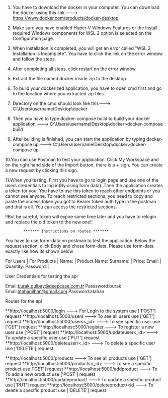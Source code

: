 1. You have to download the docker in your computer. You can  download the docker using this link ---> https://www.docker.com/products/docker-desktop 

2. Make sure you have enabled Hyper-V Windows Features or the Install required Windows components for WSL 2 option is selected on the Configuration page.

3. When installation is completed, you will get an error called "WSL 2 Installation is Incomplete". You have to click the link on the error window and follow the steps. 

4. After completing all steps, click restart on the error window.

5. Extract the file named docker inside zip to the desktop.

6. To build your dockerized application, you have to open cmd first and go to the location where you extracted zip files.

7. Directory on the cmd should look like this---> C:\Users\username\Desktop\docker

8. Then you have to type docker-compose build to build your docker application ---> C:\Users\username\Desktop\docker>docker-compose build

9. After building is finished, you can start the application by typing docker-compose up.---> C:\Users\username\Desktop\docker>docker-compose up

10.You can use Postman to test your application. Click My Workspace and on the right hand side of the Import button, there is a + sign. You can create a new request by clicking this sign.

11.When you testing, First you have to go to login page and use one of the users credentials to log in(By using form data). Then the application creates a token for you. 
   You have to use this token to reach other endpoints or you cannot see anyone. To reach restricted sections, you need to copy and paste the access token you got to Bearer token auth type in the postman and that is all. 
   You can access the restricted sections. 

					
!!But be careful, token will expire some time later and you have to relogin and replace the old token to the new one!!


		    ******* Instructions on routes *******

You have to use form-data on postman to test the application.
Below the request section, click Body and chose form-data.
Please use form-data exactly like how its shown below

For Users	|	For Products
		|
Name:		|	Product Name:
Surname:	|	Price:
Email:		|	Quantity:
Password:	|

User Credentials for testing the api

Email:burak.gulbay@deepcase.com.tr	Passsword:burak					
Email:atahanilhan@gmail.com		Password:atahan

Routes for the api

**http://localhost:5000/login               ---> For Login to the system 		use ['POST'] request
**http://localhost:5000/users               ---> To see all users 			use ['GET'] request
**http://localhost:5000/users<_id>          ---> To see specific user 			use ['GET'] request
**http://localhost:5000/register            ---> To register a new user 		use ['POST'] request
**http://localhost:5000/updateuser<_id>     ---> To update a specific user 		use ['PUT'] request
**http://localhost:5000/deleteuser/<_id>    ---> To delete a specific user 		use ['DELETE'] request


**http://localhost:5000/products            ---> To see all products 			use ['GET'] request
**http://localhost:5000/products<_id>       ---> To see a specific product 		use ['GET'] request
**http://localhost:5000/addproduct          ---> To To add a new product 		use ['POST'] request
**http://localhost:5000/updateproduct/<id>  ---> To update a specific product 		use ['PUT'] request
**http://localhost:5000/deleteproduct/<id   ---> To delete a specific product 		use ['DELETE'] request
